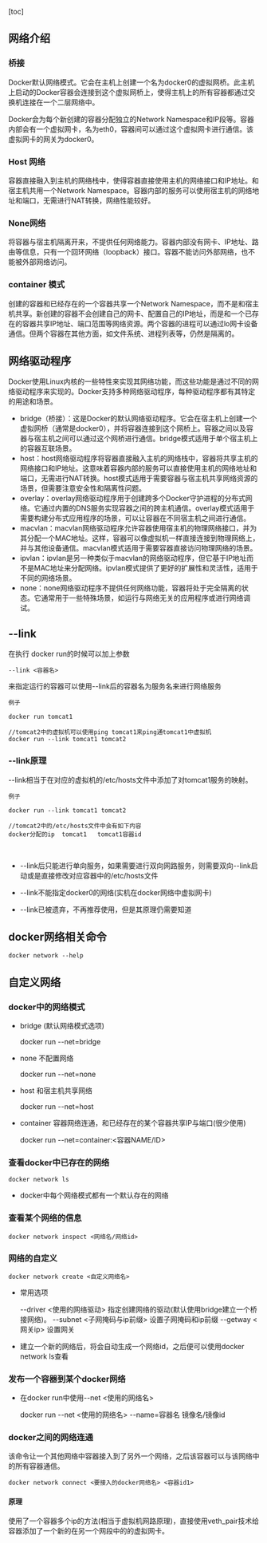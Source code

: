 [toc]

## 网络介绍

### 桥接

Docker默认网络模式。它会在主机上创建一个名为docker0的虚拟网桥。此主机上启动的Docker容器会连接到这个虚拟网桥上，使得主机上的所有容器都通过交换机连接在一个二层网络中。

Docker会为每个新创建的容器分配独立的Network Namespace和IP段等。容器内部会有一个虚拟网卡，名为eth0，容器间可以通过这个虚拟网卡进行通信。该虚拟网卡的网关为docker0。

### Host 网络 

容器直接融入到主机的网络栈中，使得容器直接使用主机的网络接口和IP地址。和宿主机共用一个Network Namespace。容器内部的服务可以使用宿主机的网络地址和端口，无需进行NAT转换，网络性能较好。

### None网络

将容器与宿主机隔离开来，不提供任何网络能力。容器内部没有网卡、IP地址、路由等信息，只有一个回环网络（loopback）接口。容器不能访问外部网络，也不能被外部网络访问。
### container 模式

创建的容器和已经存在的一个容器共享一个Network Namespace，而不是和宿主机共享。新创建的容器不会创建自己的网卡、配置自己的IP地址，而是和一个已存在的容器共享IP地址、端口范围等网络资源。两个容器的进程可以通过lo网卡设备通信。但两个容器在其他方面，如文件系统、进程列表等，仍然是隔离的。

## 网络驱动程序

Docker使用Linux内核的一些特性来实现其网络功能，而这些功能是通过不同的网络驱动程序来实现的。Docker支持多种网络驱动程序，每种驱动程序都有其特定的用途和场景。

* bridge（桥接）：这是Docker的默认网络驱动程序。它会在宿主机上创建一个虚拟网桥（通常是docker0），并将容器连接到这个网桥上。容器之间以及容器与宿主机之间可以通过这个网桥进行通信。bridge模式适用于单个宿主机上的容器互联场景。
* host：host网络驱动程序将容器直接融入主机的网络栈中，容器将共享主机的网络接口和IP地址。这意味着容器内部的服务可以直接使用主机的网络地址和端口，无需进行NAT转换。host模式适用于需要容器与宿主机共享网络资源的场景，但需要注意安全性和隔离性问题。
* overlay：overlay网络驱动程序用于创建跨多个Docker守护进程的分布式网络。它通过内置的DNS服务实现容器之间的跨主机通信。overlay模式适用于需要构建分布式应用程序的场景，可以让容器在不同宿主机之间进行通信。
* macvlan：macvlan网络驱动程序允许容器使用宿主机的物理网络接口，并为其分配一个MAC地址。这样，容器可以像虚拟机一样直接连接到物理网络上，并与其他设备通信。macvlan模式适用于需要容器直接访问物理网络的场景。
* ipvlan：ipvlan是另一种类似于macvlan的网络驱动程序，但它基于IP地址而不是MAC地址来分配网络。ipvlan模式提供了更好的扩展性和灵活性，适用于不同的网络场景。
* none：none网络驱动程序不提供任何网络功能，容器将处于完全隔离的状态。它通常用于一些特殊场景，如运行与网络无关的应用程序或进行网络调试。
  

## --link

在执行 docker run的时候可以加上参数

    --link <容器名>

来指定运行的容器可以使用--link后的容器名为服务名来进行网络服务

`例子`

    docker run tomcat1
    
    //tomcat2中的虚拟机可以使用ping tomcat1来ping通tomcat1中虚拟机
    docker run --link tomcat1 tomcat2

### --link原理
--link相当于在对应的虚拟机的/etc/hosts文件中添加了对tomcat1服务的映射。

`例子`

    docker run --link tomcat1 tomcat2
    
    //tomcat2中的/etc/hosts文件中会有如下内容
    docker分配的ip  tomcat1   tomcat1容器id


​    
* --link后只能进行单向服务，如果需要进行双向网路服务，则需要双向--link启动或是直接修改对应容器中的/etc/hosts文件

* --link不能指定docker0的网络(实机在docker网络中虚拟网卡)

* --link已被遗弃，不再推荐使用，但是其原理仍需要知道


## docker网络相关命令

    docker network --help

## 自定义网络
### docker中的网络模式
* bridge (默认网络模式选项)


    docker run --net=bridge

* none 不配置网络


    docker run --net=none

* host 和宿主机共享网络


    docker run --net=host

* container 容器网络连通，和已经存在的某个容器共享IP与端口(很少使用)

    docker run --net=container:<容器NAME/ID>


### 查看docker中已存在的网络

    docker network ls

* docker中每个网络模式都有一个默认存在的网络


### 查看某个网络的信息

    docker network inspect <网络名/网络id>

### 网络的自定义

    docker network create <自定义网络名>

* 常用选项


    --driver <使用的网络驱动>             指定创建网络的驱动(默认使用bridge建立一个桥接网络)。
    --subnet <子网掩码与ip前缀>         设置子网掩码和ip前缀
    --getway <网关ip>                   设置网关

* 建立一个新的网络后，将会自动生成一个网络id，之后便可以使用docker network ls查看

### 发布一个容器到某个docker网络
* 在docker run中使用--net <使用的网络名>

    docker run --net <使用的网络名> --name=容器名 镜像名/镜像id


### docker之间的网络连通
该命令让一个其他网络中容器接入到了另外一个网络，之后该容器可以与该网络中的所有容器通信。

    docker network connect <要接入的docker网络名> <容器id1> 

#### 原理
使用了一个容器多个ip的方法(相当于虚拟机网路原理)，直接使用veth_pair技术给容器添加了一个新的在另一个网段中的的虚拟网卡。
